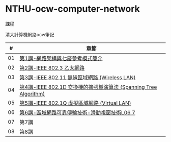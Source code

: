 # NTHU-ocw-computer-network
[課程](https://www.youtube.com/playlist?list=PLS0SUwlYe8cwqVK1W3cs5zrdChpWA1ooB)

清大計算機網路ocw筆記

| # | 章節 
| -------- | -------- 
| 01 | [第1講-網路架構與七層參考模式簡介](https://hackmd.io/@-rcztUDRS2uecBXqGnbHiA/rkbJW4QEn)
| 02 | [第2講-IEEE 802.3 乙太網路](https://hackmd.io/@-rcztUDRS2uecBXqGnbHiA/rybs6JfH3)
| 03 | [第3講-IEEE 802.11 無線區域網路 (Wireless LAN)](https://hackmd.io/@-rcztUDRS2uecBXqGnbHiA/Hk2Q7pBHn)
| 04 | [第4講-IEEE 802.1D 交換機的擴張樹演算法 (Spanning Tree Algorithm)](https://hackmd.io/@-rcztUDRS2uecBXqGnbHiA/BJ7hqBeIn)
| 05 | [第5講-IEEE 802.1Q 虛擬區域網路 (Virtual LAN)](https://hackmd.io/@-rcztUDRS2uecBXqGnbHiA/rkEjTDIun)
| 06 | [第6講-區域網路可靠傳輸技術-滑動視窗技術L06 7](https://hackmd.io/@-rcztUDRS2uecBXqGnbHiA/SkRFDenu3)
| 07 | 第7講
| 08 | 第8講
